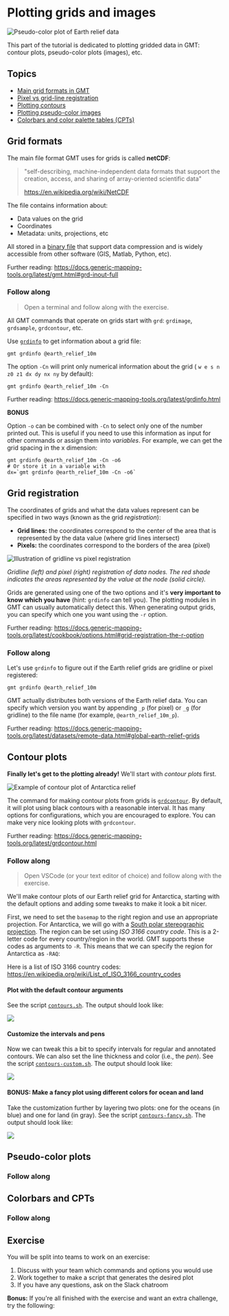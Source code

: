 # Plotting grids and images

![Pseudo-color plot of Earth relief data](earth-relief.png)

This part of the tutorial is dedicated to plotting gridded data in GMT: contour
plots, pseudo-color plots (images), etc.

## Topics

* [Main grid formats in GMT](#grid-formats)
* [Pixel vs grid-line registration](#grid-registration)
* [Plotting contours](#contour-plots)
* [Plotting pseudo-color images](#pseudo-color-plots)
* [Colorbars and color palette tables (CPTs)](#colorbars-and-cpts)

## Grid formats

The main file format GMT uses for grids is called **netCDF**:

> "self-describing, machine-independent data formats that support the creation,
> access, and sharing of array-oriented scientific data"
>
> https://en.wikipedia.org/wiki/NetCDF

The file contains information about:

* Data values on the grid
* Coordinates
* Metadata: units, projections, etc

All stored in a [binary file](https://en.wikipedia.org/wiki/Binary_file) that
support data compression and is widely accessible from other software (GIS,
Matlab, Python, etc).

Further reading: https://docs.generic-mapping-tools.org/latest/gmt.html#grd-inout-full

### Follow along

> Open a terminal and follow along with the exercise.

All GMT commands that operate on grids start with `grd`: `grdimage`,
`grdsample`, `grdcontour`, etc.

Use [`grdinfo`](https://docs.generic-mapping-tools.org/latest/grdinfo.html) to
get information about a grid file:

```
gmt grdinfo @earth_relief_10m
```

The option `-Cn` will print only numerical information about the grid (
`w e s n z0 z1 dx dy nx ny` by default):

```
gmt grdinfo @earth_relief_10m -Cn
```

Further reading: https://docs.generic-mapping-tools.org/latest/grdinfo.html

**BONUS**

Option `-o` can be combined with `-Cn` to select only one of the number printed
out. This is useful if you need to use this information as input for other
commands or assign them into *variables*. For example, we can get the grid
spacing in the x dimension:

```
gmt grdinfo @earth_relief_10m -Cn -o6
# Or store it in a variable with
dx=`gmt grdinfo @earth_relief_10m -Cn -o6`
```

## Grid registration

The coordinates of grids and what the data values represent can be specified in
two ways (known as the grid *registration*):

* **Grid lines:** the coordinates correspond to the center of the area that is
  represented by the data value (where grid lines intersect)
* **Pixels:** the coordinates correspond to the borders of the area (pixel)

![Illustration of gridline vs pixel registration](https://docs.generic-mapping-tools.org/latest/_images/GMT_registration.png)

*Gridline (left) and pixel (right) registration of data nodes. The red shade
indicates the areas represented by the value at the node (solid circle).*

Grids are generated using one of the two options and it's **very important to
know which you have** (hint: `grdinfo` can tell you). The plotting modules in
GMT can usually automatically detect this. When generating output grids, you
can specify which one you want using the `-r` option.

Further reading: https://docs.generic-mapping-tools.org/latest/cookbook/options.html#grid-registration-the-r-option

### Follow along

Let's use `grdinfo` to figure out if the Earth relief grids are gridline or
pixel registered:

```
gmt grdinfo @earth_relief_10m
```

GMT actually distributes both versions of the Earth relief data. You can
specify which version you want by appending `_p` (for pixel) or `_g` (for
gridline) to the file name (for example, `@earth_relief_10m_p`).

Further reading: https://docs.generic-mapping-tools.org/latest/datasets/remote-data.html#global-earth-relief-grids

## Contour plots

**Finally let's get to the plotting already!**
We'll start with *contour plots* first.

![Example of contour plot of Antarctica relief](contours-fancy.png)

The command for making contour plots from grids is
[`grdcontour`](https://docs.generic-mapping-tools.org/latest/grdcontour.html).
By default, it will plot using black contours with a reasonable interval.
It has many options for configurations, which you are encouraged to explore.
You can make very nice looking plots with `grdcontour`.

Further reading: https://docs.generic-mapping-tools.org/latest/grdcontour.html

### Follow along

> Open VSCode (or your text editor of choice) and follow along with the
> exercise.

We'll make contour plots of our Earth relief grid for Antarctica,
starting with the default options and adding some tweaks to make it look a bit
nicer.

First, we need to set the `basemap` to the right region and use an appropriate
projection. For Antarctica, we will go with a
[South polar stereographic projection](https://docs.generic-mapping-tools.org/latest/cookbook/map-projections.html#polar-stereographic-map).
The region can be set using *ISO 3166 country code*. This is a 2-letter code
for every country/region in the world. GMT supports these codes as arguments to
`-R`. This means that we can specify the region for Antarctica as `-RAQ`:

Here is a list of ISO 3166 country codes: https://en.wikipedia.org/wiki/List_of_ISO_3166_country_codes

#### Plot with the default contour arguments

See the script [`contours.sh`](contours.sh). The output should look like:

![](contours.png)

#### Customize the intervals and pens

Now we can tweak this a bit to specify intervals for regular and annotated
contours. We can also set the line thickness and color (i.e., the *pen*). See
the script [`contours-custom.sh`](contours-custom.sh). The output should look
like:

![](contours-custom.png)


#### BONUS: Make a fancy plot using different colors for ocean and land

Take the customization further by layering two plots: one for the oceans (in
blue) and one for land (in gray). See the script
[`contours-fancy.sh`](contours-fancy.sh). The output should look like:

![](contours-fancy.png)


## Pseudo-color plots

### Follow along

## Colorbars and CPTs

### Follow along

## Exercise

You will be split into teams to work on an exercise:

1. Discuss with your team which commands and options you would use
2. Work together to make a script that generates the desired plot
3. If you have any questions, ask on the Slack chatroom

**Bonus:** If you're all finished with the exercise and want an extra challenge,
try the following:
